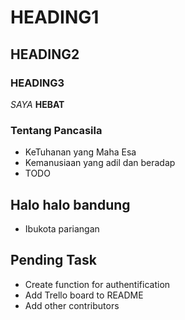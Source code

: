 # HEADING1
## HEADING2
### HEADING3

*SAYA* **HEBAT**

### Tentang Pancasila
- KeTuhanan yang Maha Esa
- Kemanusiaan yang adil dan beradap
- TODO

## Halo halo bandung
- Ibukota pariangan

## Pending Task
- Create function for authentification
- Add Trello board to README
- Add other contributors